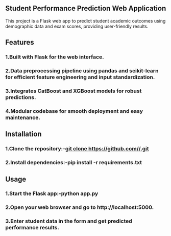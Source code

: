 ## Student Performance Prediction Web Application
This project is a Flask web app to predict student academic outcomes using demographic data and exam scores, providing user-friendly results.

## Features

### 1.Built with Flask for the web interface.

### 2.Data preprocessing pipeline using pandas and scikit-learn for efficient feature engineering and input standardization.

### 3.Integrates CatBoost and XGBoost models for robust predictions.

### 4.Modular codebase for smooth deployment and easy maintenance.


## Installation

### 1.Clone the repository:-[git clone https://github.com/<your-username>/<your-repo>.git](https://github.com/abhikgpian/Student-Exam-Score-Predictor.git)

### 2.Install dependencies:-pip install -r requirements.txt

## Usage

### 1.Start the Flask app:-python app.py

### 2.Open your web browser and go to http://localhost:5000.

### 3.Enter student data in the form and get predicted performance results.


